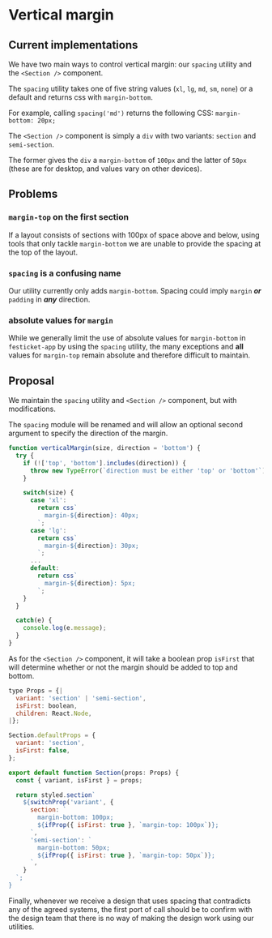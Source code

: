 # Vertical margin

## Current implementations

We have two main ways to control vertical margin: our `spacing` utility and the `<Section />` component.

The `spacing` utility takes one of five string values (`xl`, `lg`, `md`, `sm`, `none`) or a default and returns css with `margin-bottom`.

For example, calling `spacing('md')` returns the following CSS: `margin-bottom: 20px;`

The `<Section />` component is simply a `div` with two variants: `section` and `semi-section`.

The former gives the `div` a `margin-bottom` of `100px` and the latter of `50px` (these are for desktop, and values vary on other devices).

## Problems

### `margin-top` on the first section

If a layout consists of sections with 100px of space above and below, using tools that only tackle `margin-bottom` we are unable to provide the spacing at the top of the layout.

### `spacing` is a confusing name

Our utility currently only adds `margin-bottom`. Spacing could imply `margin` **_or_** `padding` in **_any_** direction.

### absolute values for `margin`

While we generally limit the use of absolute values for `margin-bottom` in `festicket-app` by using the `spacing` utility, the many exceptions and **all** values for `margin-top` remain absolute and therefore difficult to maintain.

## Proposal

We maintain the `spacing` utility and `<Section />` component, but with modifications.

The `spacing` module will be renamed and will allow an optional second argument to specify the direction of the margin.

```js
function verticalMargin(size, direction = 'bottom') {
  try {
    if (!['top', 'bottom'].includes(direction)) {
      throw new TypeError(`direction must be either 'top' or 'bottom'`);
    }

    switch(size) {
      case 'xl':
        return css`
          margin-${direction}: 40px;
        `;
      case 'lg':
        return css`
          margin-${direction}: 30px;
        `;
      ...
      default:
        return css`
          margin-${direction}: 5px;
        `;
    }
  }

  catch(e) {
    console.log(e.message);
  }
}
```

As for the `<Section />` component, it will take a boolean prop `isFirst` that will determine whether or not the margin should be added to top and bottom.

```js
type Props = {|
  variant: 'section' | 'semi-section',
  isFirst: boolean,
  children: React.Node,
|};

Section.defaultProps = {
  variant: 'section',
  isFirst: false,
};

export default function Section(props: Props) {
  const { variant, isFirst } = props;

  return styled.section`
    ${switchProp('variant', {
      section: `
        margin-bottom: 100px;
        ${ifProp({ isFirst: true }, `margin-top: 100px`)};
      `,
      'semi-section': `
        margin-bottom: 50px;
        ${ifProp({ isFirst: true }, `margin-top: 50px`)};
      `,
    }
  `;
}
```

Finally, whenever we receive a design that uses spacing that contradicts any of the agreed systems, the first port of call should be to confirm with the design team that there is no way of making the design work using our utilities.
